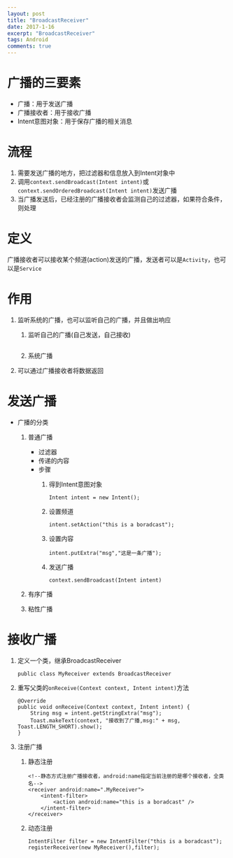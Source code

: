 ```yaml
---
layout: post
title: "BroadcastReceiver"
date: 2017-1-16
excerpt: "BroadcastReceiver"
tags: Android
comments: true
---
```


# 广播的三要素
- 广播：用于发送广播
- 广播接收者：用于接收广播
- Intent意图对象：用于保存广播的相关消息

# 流程
1. 需要发送广播的地方，把过滤器和信息放入到Intent对象中
2. 调用``context.sendBroadcast(Intent intent)``或``context.sendOrderedBroadcast(Intent intent)``发送广播
3. 当广播发送后，已经注册的广播接收者会监测自己的过滤器，如果符合条件，则处理

# 定义
广播接收者可以接收某个频道(action)发送的广播，发送者可以是``Activity``，也可以是``Service``

# 作用
1. 监听系统的广播，也可以监听自己的广播，并且做出响应
	1. 监听自己的广播(自己发送，自己接收)
		
		```
		
		```
		
	2. 系统广播
2. 可以通过广播接收者将数据返回

# 发送广播
- 广播的分类
	1. 普通广播
		- 过滤器
		- 传递的内容
		- 步骤
			1. 得到Intent意图对象

				```
				Intent intent = new Intent();
				```
				
			2. 设置频道
			
				```
				intent.setAction("this is a boradcast");
				```
				
			3. 设置内容
			 
				```
				intent.putExtra("msg","这是一条广播");
				```
				
			4. 发送广播
				
				```
				context.sendBroadcast(Intent intent)
				```
		
	2. 有序广播
	3. 粘性广播

# 接收广播
1. 定义一个类，继承BroadcastReceiver
	
	```
	public class MyReceiver extends BroadcastReceiver
	```
	
2. 重写父类的``onReceive(Context context, Intent intent)``方法
	
	```
	@Override
   public void onReceive(Context context, Intent intent) {
        String msg = intent.getStringExtra("msg");
        Toast.makeText(context, "接收到了广播,msg:" + msg, Toast.LENGTH_SHORT).show();
    }
	```
	
3. 注册广播
	1. 静态注册
		
		```
		<!--静态方式注册广播接收者，android:name指定当前注册的是哪个接收者，全类名-->
        <receiver android:name=".MyReceiver">
            <intent-filter>
                <action android:name="this is a boradcast" />
            </intent-filter>
        </receiver>
		```
		
	2. 动态注册
		
		```
		IntentFilter filter = new IntentFilter("this is a boradcast");
       registerReceiver(new MyReceiver(),filter);
		```